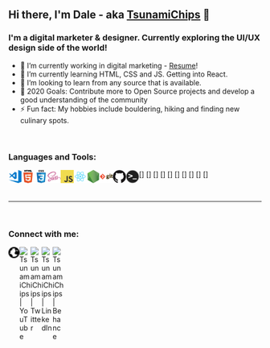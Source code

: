 ## Hi there, I'm Dale - aka [TsunamiChips][website] 👋

### I'm a digital marketer & designer. Currently exploring the UI/UX design side of the world!
- 🔭 I’m currently working in digital marketing - [Resume][website]!
- 🌱 I’m currently learning HTML, CSS and JS. Getting into React.
- 👯 I’m looking to learn from any source that is available.
- 🥅 2020 Goals: Contribute more to Open Source projects and develop a good understanding of the community
- ⚡ Fun fact: My hobbies include bouldering, hiking and finding new culinary spots.

<br>

### Languages and Tools:

[<img align="left" alt="Visual Studio Code" width="26px" src="https://raw.githubusercontent.com/github/explore/80688e429a7d4ef2fca1e82350fe8e3517d3494d/topics/visual-studio-code/visual-studio-code.png" />]
[<img align="left" alt="HTML5" width="26px" src="https://raw.githubusercontent.com/github/explore/80688e429a7d4ef2fca1e82350fe8e3517d3494d/topics/html/html.png" />]
[<img align="left" alt="CSS3" width="26px" src="https://raw.githubusercontent.com/github/explore/80688e429a7d4ef2fca1e82350fe8e3517d3494d/topics/css/css.png" />]
[<img align="left" alt="Sass" width="26px" src="https://raw.githubusercontent.com/github/explore/80688e429a7d4ef2fca1e82350fe8e3517d3494d/topics/sass/sass.png" />]
[<img align="left" alt="JavaScript" width="26px" src="https://raw.githubusercontent.com/github/explore/80688e429a7d4ef2fca1e82350fe8e3517d3494d/topics/javascript/javascript.png" />]
[<img align="left" alt="React" width="26px" src="https://raw.githubusercontent.com/github/explore/80688e429a7d4ef2fca1e82350fe8e3517d3494d/topics/react/react.png" />]
[<img align="left" alt="Node.js" width="26px" src="https://raw.githubusercontent.com/github/explore/80688e429a7d4ef2fca1e82350fe8e3517d3494d/topics/nodejs/nodejs.png" />]
[<img align="left" alt="Git" width="26px" src="https://raw.githubusercontent.com/github/explore/80688e429a7d4ef2fca1e82350fe8e3517d3494d/topics/git/git.png" />]
[<img align="left" alt="GitHub" width="26px" src="https://raw.githubusercontent.com/github/explore/78df643247d429f6cc873026c0622819ad797942/topics/github/github.png" />]
[<img align="left" alt="HTML5" width="26px" src="https://raw.githubusercontent.com/github/explore/80688e429a7d4ef2fca1e82350fe8e3517d3494d/topics/terminal/terminal.png" />]

<br />

---

<br />

### Connect with me:

[<img align="left" alt="TsunamiChips" width="22px" src="https://raw.githubusercontent.com/iconic/open-iconic/master/svg/globe.svg" />][website]
[<img align="left" alt="TsunamiChips | YouTube" width="22px" src="https://cdn.jsdelivr.net/npm/simple-icons@v3/icons/youtube.svg" />][youtube]
[<img align="left" alt="TsunamiChips | Twitter" width="22px" src="https://cdn.jsdelivr.net/npm/simple-icons@v3/icons/twitter.svg" />][twitter]
[<img align="left" alt="TsunamiChips | LinkedIn" width="22px" src="https://cdn.jsdelivr.net/npm/simple-icons@v3/icons/linkedin.svg" />][linkedin]
[<img align="left" alt="TsunamiChips | Behance" width="22px" src="https://cdn.jsdelivr.net/npm/simple-icons@v3/icons/behance.svg" />][behance]

<br />

[website]: https://dalebadenhorst.co.za/
[twitter]: https://twitter.com/dale_badenhorst
[youtube]: https://www.youtube.com/channel/UCa2c7Om6uPLOEPLtkB69G3Q?view_as=subscriber
[linkedin]: https://linkedin.com/in/perspectivedesigner
[behance]: https://www.behance.net/tsunamichips
